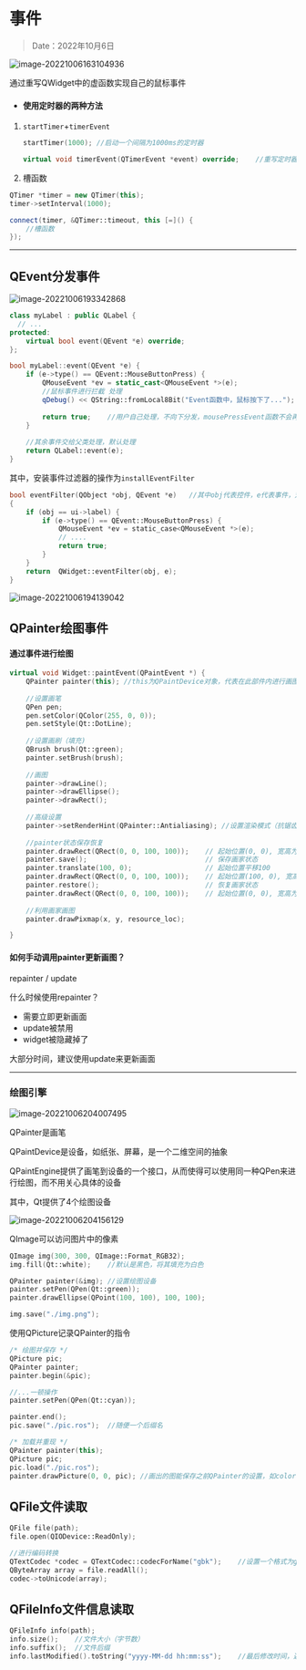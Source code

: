 # 事件

> Date：2022年10月6日

![image-20221006163104936](../../assets/image-20221006163104936.png)

通过重写QWidget中的虚函数实现自己的鼠标事件

* #### 使用定时器的两种方法

1. `startTimer`+`timerEvent`

   ```c++
   startTimer(1000); //启动一个间隔为1000ms的定时器
   
   virtual void timerEvent(QTimerEvent *event) override;	//重写定时器时间，当定时器到达时间时会执行
   ```

2. 槽函数

```cpp
QTimer *timer = new QTimer(this);
timer->setInterval(1000);

connect(timer, &QTimer::timeout, this [=]() {
    //槽函数
});
```

----------

## QEvent分发事件

![image-20221006193342868](../../assets/image-20221006193342868.png)

```c++
class myLabel : public QLabel {
  // ...
protected:
	virtual bool event(QEvent *e) override;    	
};

bool myLabel::event(QEvent *e) {
    if (e->type() == QEvent::MouseButtonPress) {
        QMouseEvent *ev = static_cast<QMouseEvent *>(e);
        //鼠标事件进行拦截 处理
        qDebug() << QString::fromLocal8Bit("Event函数中，鼠标按下了...");
        
        return true;	//用户自己处理，不向下分发，mousePressEvent函数不会再被调用
    }
    
    //其余事件交给父类处理，默认处理
    return QLabel::event(e);
}
```

其中，安装事件过滤器的操作为`installEventFilter`

```c++
bool eventFilter(QObject *obj, QEvent *e)	//其中obj代表控件，e代表事件，对控件obj发生的事件e进行拦截
{
    if (obj == ui->label) {
        if (e->type() == QEvent::MouseButtonPress) {
			QMouseEvent *ev = static_case<QMouseEvent *>(e);
            // ....
            return true;
        }
    }
    return 	QWidget::eventFilter(obj, e);
}
```

![image-20221006194139042](../../assets/image-20221006194139042.png)

## QPainter绘图事件

#### 通过事件进行绘图

```c++
virtual void Widget::paintEvent(QPaintEvent *) {
    QPainter painter(this);	//this为QPaintDevice对象，代表在此部件内进行画图
    
    //设置画笔
    QPen pen;
    pen.setColor(QColor(255, 0, 0));
    pen.setStyle(Qt::DotLine);
    
    //设置画刷（填充)
    QBrush brush(Qt::green);
    painter.setBrush(brush);
    
    //画图
    painter->drawLine();
    painter->drawEllipse();
    painter->drawRect();
    
    //高级设置
    painter->setRenderHint(QPainter::Antialiasing);	//设置渲染模式（抗锯齿等）
    
    //painter状态保存恢复
	painter.drawRect(QRect(0, 0, 100, 100));	// 起始位置(0, 0), 宽高为(100, 100)
	painter.save();								// 保存画家状态
	painter.translate(100, 0);					// 起始位置平移100
	painter.drawRect(QRect(0, 0, 100, 100));	// 起始位置(100, 0), 宽高为(100, 100)
	painter.restore();							// 恢复画家状态
	painter.drawRect(QRect(0, 0, 100, 100));	// 起始位置(0, 0), 宽高为(100, 100)
    
    //利用画家画图
    painter.drawPixmap(x, y, resource_loc);

}
```

#### 如何手动调用painter更新画图？

repainter / update

什么时候使用repainter？

* 需要立即更新画面
* update被禁用
* widget被隐藏掉了

大部分时间，建议使用update来更新画面

---------

### 绘图引擎

![image-20221006204007495](../../assets/image-20221006204007495.png)

QPainter是画笔

QPaintDevice是设备，如纸张、屏幕，是一个二维空间的抽象

QPaintEngine提供了画笔到设备的一个接口，从而使得可以使用同一种QPen来进行绘图，而不用关心具体的设备



其中，Qt提供了4个绘图设备

![image-20221006204156129](../../assets/image-20221006204156129.png)

QImage可以访问图片中的像素

```c++
QImage img(300, 300, QImage::Format_RGB32);
img.fill(Qt::white);	//默认是黑色，将其填充为白色

QPainter painter(&img);	//设置绘图设备
painter.setPen(QPen(Qt::green));
painter.drawEllipse(QPoint(100, 100), 100, 100);

img.save("./img.png");
```

使用QPicture记录QPainter的指令

```cpp
/* 绘图并保存 */
QPicture pic;
QPainter painter;
painter.begin(&pic);

//...一顿操作
painter.setPen(QPen(Qt::cyan));

painter.end();
pic.save("./pic.ros");	//随便一个后缀名

/* 加载并重现 */
QPainter painter(this);
QPicture pic;
pic.load("./pic.ros");
painter.drawPicture(0, 0, pic);	//画出的图能保存之前QPainter的设置，如color = cyan
```

## QFile文件读取

```c++
QFile file(path);
file.open(QIODevice::ReadOnly);

//进行编码转换
QTextCodec *codec = QTextCodec::codecForName("gbk");	//设置一个格式为gbk的编解码转换器
QByteArray array = file.readAll();
codec->toUnicode(array);
```

## QFileInfo文件信息读取

```c++
QFileInfo info(path);
info.size();	//文件大小（字节数）
info.suffix();	//文件后缀
info.lastModified().toString("yyyy-MM-dd hh:mm:ss");	//最后修改时间，返回一个QDateTime，进行格式化后输出
```

